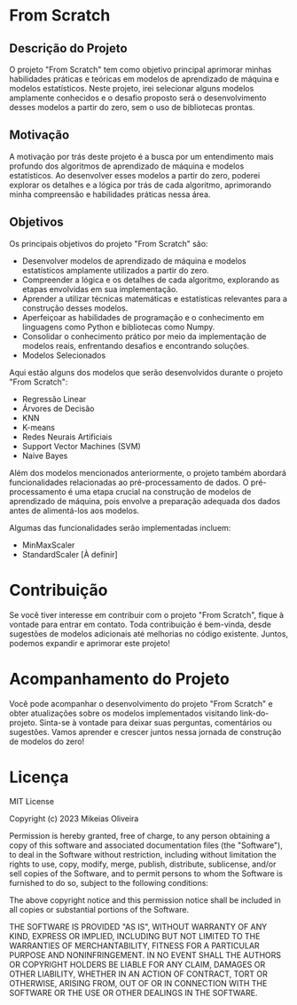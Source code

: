 # From Scratch

## Descrição do Projeto

O projeto "From Scratch" tem como objetivo principal aprimorar minhas habilidades práticas e teóricas em modelos de aprendizado de máquina e modelos estatísticos. Neste projeto, irei selecionar alguns modelos amplamente conhecidos e o desafio proposto será o desenvolvimento desses modelos a partir do zero, sem o uso de bibliotecas prontas.

## Motivação

A motivação por trás deste projeto é a busca por um entendimento mais profundo dos algoritmos de aprendizado de máquina e modelos estatísticos. Ao desenvolver esses modelos a partir do zero, poderei explorar os detalhes e a lógica por trás de cada algoritmo, aprimorando minha compreensão e habilidades práticas nessa área.

## Objetivos

Os principais objetivos do projeto "From Scratch" são:

* Desenvolver modelos de aprendizado de máquina e modelos estatísticos amplamente utilizados a partir do zero.
* Compreender a lógica e os detalhes de cada algoritmo, explorando as etapas envolvidas em sua implementação.
* Aprender a utilizar técnicas matemáticas e estatísticas relevantes para a construção desses modelos.
* Aperfeiçoar as habilidades de programação e o conhecimento em linguagens como Python e bibliotecas como Numpy.
* Consolidar o conhecimento prático por meio da implementação de modelos reais, enfrentando desafios e encontrando soluções.
* Modelos Selecionados

Aqui estão alguns dos modelos que serão desenvolvidos durante o projeto "From Scratch":

* Regressão Linear
* Árvores de Decisão
* KNN 
* K-means
* Redes Neurais Artificiais
* Support Vector Machines (SVM)
* Naive Bayes

Além dos modelos mencionados anteriormente, o projeto também abordará funcionalidades relacionadas ao pré-processamento de dados. O pré-processamento é uma etapa crucial na construção de modelos de aprendizado de máquina, pois envolve a preparação adequada dos dados antes de alimentá-los aos modelos.

Algumas das funcionalidades serão implementadas incluem:

* MinMaxScaler
* StandardScaler
[À definir]

# Contribuição

Se você tiver interesse em contribuir com o projeto "From Scratch", fique à vontade para entrar em contato. Toda contribuição é bem-vinda, desde sugestões de modelos adicionais até melhorias no código existente. Juntos, podemos expandir e aprimorar este projeto!

# Acompanhamento do Projeto

Você pode acompanhar o desenvolvimento do projeto "From Scratch" e obter atualizações sobre os modelos implementados visitando link-do-projeto. Sinta-se à vontade para deixar suas perguntas, comentários ou sugestões. Vamos aprender e crescer juntos nessa jornada de construção de modelos do zero!

# Licença 

MIT License

Copyright (c) 2023 Mikeias Oliveira

Permission is hereby granted, free of charge, to any person obtaining a copy
of this software and associated documentation files (the "Software"), to deal
in the Software without restriction, including without limitation the rights
to use, copy, modify, merge, publish, distribute, sublicense, and/or sell
copies of the Software, and to permit persons to whom the Software is
furnished to do so, subject to the following conditions:

The above copyright notice and this permission notice shall be included in all
copies or substantial portions of the Software.

THE SOFTWARE IS PROVIDED "AS IS", WITHOUT WARRANTY OF ANY KIND, EXPRESS OR
IMPLIED, INCLUDING BUT NOT LIMITED TO THE WARRANTIES OF MERCHANTABILITY,
FITNESS FOR A PARTICULAR PURPOSE AND NONINFRINGEMENT. IN NO EVENT SHALL THE
AUTHORS OR COPYRIGHT HOLDERS BE LIABLE FOR ANY CLAIM, DAMAGES OR OTHER
LIABILITY, WHETHER IN AN ACTION OF CONTRACT, TORT OR OTHERWISE, ARISING FROM,
OUT OF OR IN CONNECTION WITH THE SOFTWARE OR THE USE OR OTHER DEALINGS IN THE
SOFTWARE.
